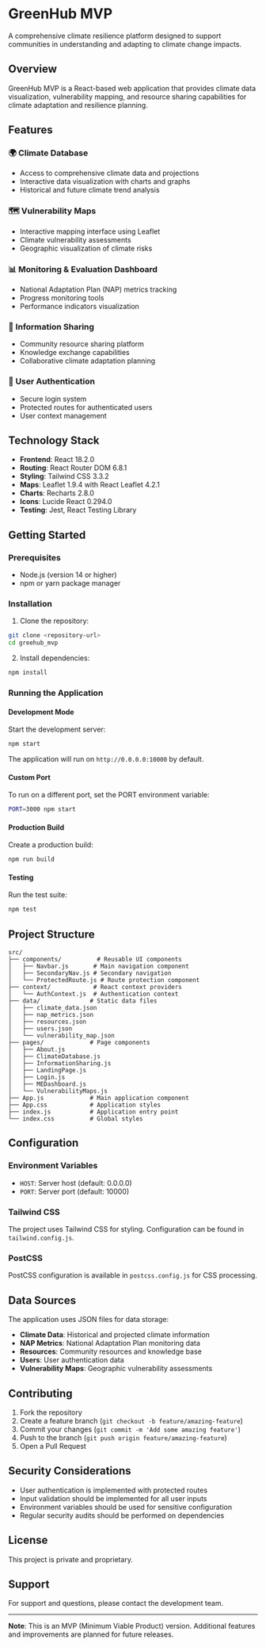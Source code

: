 # GreenHub MVP

A comprehensive climate resilience platform designed to support communities in understanding and adapting to climate change impacts.

## Overview

GreenHub MVP is a React-based web application that provides climate data visualization, vulnerability mapping, and resource sharing capabilities for climate adaptation and resilience planning.

## Features

### 🌍 Climate Database
- Access to comprehensive climate data and projections
- Interactive data visualization with charts and graphs
- Historical and future climate trend analysis

### 🗺️ Vulnerability Maps
- Interactive mapping interface using Leaflet
- Climate vulnerability assessments
- Geographic visualization of climate risks

### 📊 Monitoring & Evaluation Dashboard
- National Adaptation Plan (NAP) metrics tracking
- Progress monitoring tools
- Performance indicators visualization

### 💬 Information Sharing
- Community resource sharing platform
- Knowledge exchange capabilities
- Collaborative climate adaptation planning

### 🔐 User Authentication
- Secure login system
- Protected routes for authenticated users
- User context management

## Technology Stack

- **Frontend**: React 18.2.0
- **Routing**: React Router DOM 6.8.1
- **Styling**: Tailwind CSS 3.3.2
- **Maps**: Leaflet 1.9.4 with React Leaflet 4.2.1
- **Charts**: Recharts 2.8.0
- **Icons**: Lucide React 0.294.0
- **Testing**: Jest, React Testing Library

## Getting Started

### Prerequisites

- Node.js (version 14 or higher)
- npm or yarn package manager

### Installation

1. Clone the repository:
```bash
git clone <repository-url>
cd greehub_mvp
```

2. Install dependencies:
```bash
npm install
```

### Running the Application

#### Development Mode

Start the development server:
```bash
npm start
```

The application will run on `http://0.0.0.0:10000` by default.

#### Custom Port

To run on a different port, set the PORT environment variable:
```bash
PORT=3000 npm start
```

#### Production Build

Create a production build:
```bash
npm run build
```

#### Testing

Run the test suite:
```bash
npm test
```

## Project Structure

```
src/
├── components/          # Reusable UI components
│   ├── Navbar.js       # Main navigation component
│   ├── SecondaryNav.js # Secondary navigation
│   └── ProtectedRoute.js # Route protection component
├── context/            # React context providers
│   └── AuthContext.js  # Authentication context
├── data/              # Static data files
│   ├── climate_data.json
│   ├── nap_metrics.json
│   ├── resources.json
│   ├── users.json
│   └── vulnerability_map.json
├── pages/             # Page components
│   ├── About.js
│   ├── ClimateDatabase.js
│   ├── InformationSharing.js
│   ├── LandingPage.js
│   ├── Login.js
│   ├── MEDashboard.js
│   └── VulnerabilityMaps.js
├── App.js             # Main application component
├── App.css            # Application styles
├── index.js           # Application entry point
└── index.css          # Global styles
```

## Configuration

### Environment Variables

- `HOST`: Server host (default: 0.0.0.0)
- `PORT`: Server port (default: 10000)

### Tailwind CSS

The project uses Tailwind CSS for styling. Configuration can be found in `tailwind.config.js`.

### PostCSS

PostCSS configuration is available in `postcss.config.js` for CSS processing.

## Data Sources

The application uses JSON files for data storage:

- **Climate Data**: Historical and projected climate information
- **NAP Metrics**: National Adaptation Plan monitoring data
- **Resources**: Community resources and knowledge base
- **Users**: User authentication data
- **Vulnerability Maps**: Geographic vulnerability assessments

## Contributing

1. Fork the repository
2. Create a feature branch (`git checkout -b feature/amazing-feature`)
3. Commit your changes (`git commit -m 'Add some amazing feature'`)
4. Push to the branch (`git push origin feature/amazing-feature`)
5. Open a Pull Request

## Security Considerations

- User authentication is implemented with protected routes
- Input validation should be implemented for all user inputs
- Environment variables should be used for sensitive configuration
- Regular security audits should be performed on dependencies

## License

This project is private and proprietary.

## Support

For support and questions, please contact the development team.

---

**Note**: This is an MVP (Minimum Viable Product) version. Additional features and improvements are planned for future releases.